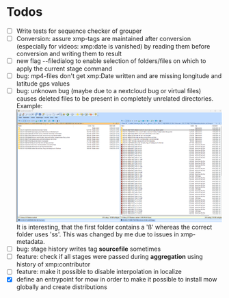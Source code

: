 # Todos

- [ ] Write tests for sequence checker of grouper
- [ ] Conversion: assure xmp-tags are maintained after conversion (especially for videos: xmp:date is vanished) by reading them before conversion and writing them to result
- [ ] new flag --filedialog to enable selection of folders/files on which to apply the current stage command
- [ ] bug: mp4-files don't get xmp:Date written and are missing longitude and latitude gps values
- [ ] bug: unknown bug (maybe due to a nextcloud bug or virtual files) causes deleted files to be present in completely unrelated directories. Example: ![alt text](2024-09-30_Bug.png) It is interesting, that the first folder contains a 'ß' whereas the correct folder uses 'ss'. This was changed by me due to issues in xmp-metadata.
- [ ] bug: stage history writes tag **sourcefile** sometimes
- [ ] feature: check if all stages were passed during **aggregation** using history of xmp:contributor
- [ ] feature: make it possible to disable interpolation in localize
- [x] define an entrypoint for mow in order to make it possible to install mow globally and create distributions
